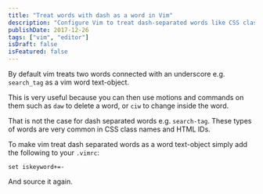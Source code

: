 ```yaml
---
title: "Treat words with dash as a word in Vim"
description: "Configure Vim to treat dash-separated words like CSS classes as word text-objects for better editing."
publishDate: 2017-12-26
tags: ["vim", "editor"]
isDraft: false
isFeatured: false
---
```


By default vim treats two words connected with an underscore e.g. `search_tag` as a vim word text-object.

This is very useful because you can then use motions and commands on them such as `daw` to delete a word, or `ciw` to change inside the word.

That is not the case for dash separated words e.g. `search-tag`. These types of words are very common in CSS class names and HTML IDs.

To make vim treat dash separated words as a word text-object simply add the following to your `.vimrc`:

```vim
set iskeyword+=-
```

And source it again.